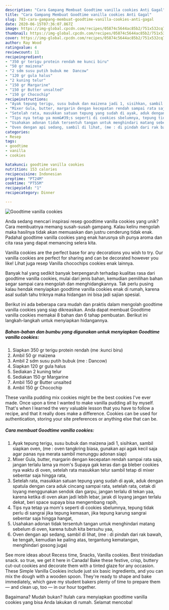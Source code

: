 ```yaml
---
description: "Cara Gampang Membuat Goodtime vanilla cookies Anti Gagal"
title: "Cara Gampang Membuat Goodtime vanilla cookies Anti Gagal"
slug: 783-cara-gampang-membuat-goodtime-vanilla-cookies-anti-gagal
date: 2020-06-15T07:36:07.867Z
image: https://img-global.cpcdn.com/recipes/05874c5644ac85b2/751x532cq70/goodtime-vanilla-cookies-foto-resep-utama.jpg
thumbnail: https://img-global.cpcdn.com/recipes/05874c5644ac85b2/751x532cq70/goodtime-vanilla-cookies-foto-resep-utama.jpg
cover: https://img-global.cpcdn.com/recipes/05874c5644ac85b2/751x532cq70/goodtime-vanilla-cookies-foto-resep-utama.jpg
author: Ray Wood
ratingvalue: 4
reviewcount: 11
recipeingredient:
- "350 gr terigu protein rendah me kunci biru"
- "50 gr maizena"
- "2 sdm susu putih bubuk me  Dancow"
- "120 gr gula halus"
- "2 kuning telur"
- "150 gr Margarine"
- "150 gr Butter unsalted"
- "150 gr Chocochip"
recipeinstructions:
- "Ayak tepung terigu, susu bubuk dan maizena jadi 1, sisihkan, sambil siapkan oven, (me : oven tangkring biasa, gunakan api agak kecil saja agar panas nya merata sambil menunggu adonan siap)"
- "Mixer Gula, butter, margarin dengan kecepatan rendah sampai rata saja, jangan terlalu lama ya mom&#39;s Supaya gak keras dan ga bleber cookies nya waktu di oven, setelah rata masukkan telur sambil tetap di mixer sebentar saja hingga rata,"
- "Setelah rata, masukkan satuan tepung yang sudah di ayak, aduk dengan spatula dengan cara aduk cincang sampai rata, setelah rata, cetak di loyang menggunakan sendok dan garpu, jangan terlalu di tekan yaa, karena ketika di oven akan jadi lebih lebar, jarak di loyang jangan terlalu dekat, beri space supaya bisa mengembang rapih,"
- "Tips nya tetap ya mom&#39;s seperti di cookies sbelumnya, tepung tidak perlu di sangrai jika tepung kemasan, jika tepung karung sangrai sebentar saja hingga hangat,"
- "Usahakan adonan tidak tersentuh tangan untuk menghindari matang sebelum di oven, karena tubuh kita bersuhu yaa,"
- "Oven dengan api sedang, sambil di lihat, (me : di pindah dari rak bawah, ke tengah, kemudian ke paling atas, tergantung kematangan, menghindari gosong juga)"
categories:
- Resep
tags:
- goodtime
- vanilla
- cookies

katakunci: goodtime vanilla cookies 
nutrition: 153 calories
recipecuisine: Indonesian
preptime: "PT24M"
cooktime: "PT55M"
recipeyield: "1"
recipecategory: Dinner

---
```



![Goodtime vanilla cookies](https://img-global.cpcdn.com/recipes/05874c5644ac85b2/751x532cq70/goodtime-vanilla-cookies-foto-resep-utama.jpg)

Anda sedang mencari inspirasi resep goodtime vanilla cookies yang unik? Cara membuatnya memang susah-susah gampang. Kalau keliru mengolah maka hasilnya tidak akan memuaskan dan justru cenderung tidak enak. Padahal goodtime vanilla cookies yang enak harusnya sih punya aroma dan cita rasa yang dapat memancing selera kita.

Vanilla cookies are the perfect base for any decorations you wish to try. Our vanilla cookies are perfect for sharing and can be decorated however you like! Lihat juga resep Vanilla chocochips cookies enak lainnya.

Banyak hal yang sedikit banyak berpengaruh terhadap kualitas rasa dari goodtime vanilla cookies, mulai dari jenis bahan, kemudian pemilihan bahan segar sampai cara mengolah dan menghidangkannya. Tak perlu pusing kalau hendak menyiapkan goodtime vanilla cookies enak di rumah, karena asal sudah tahu triknya maka hidangan ini bisa jadi sajian spesial.


Berikut ini ada beberapa cara mudah dan praktis dalam mengolah goodtime vanilla cookies yang siap dikreasikan. Anda dapat membuat Goodtime vanilla cookies memakai 8 bahan dan 6 tahap pembuatan. Berikut ini langkah-langkah untuk menyiapkan hidangannya.

<!--inarticleads1-->

##### Bahan-bahan dan bumbu yang digunakan untuk menyiapkan Goodtime vanilla cookies:

1. Siapkan 350 gr terigu protein rendah (me :kunci biru)
1. Ambil 50 gr maizena
1. Ambil 2 sdm susu putih bubuk (me : Dancow)
1. Siapkan 120 gr gula halus
1. Sediakan 2 kuning telur
1. Sediakan 150 gr Margarine
1. Ambil 150 gr Butter unsalted
1. Ambil 150 gr Chocochip


These vanilla pudding mix cookies might be the best cookies I&#39;ve ever made. Once upon a time I wanted to make vanilla pudding all by myself. That&#39;s when I learned the very valuable lesson that you have to follow a recipe, and that it really does make a difference. Cookies can be used for authentication, storing your site preferences or anything else that can be. 

<!--inarticleads2-->

##### Cara membuat Goodtime vanilla cookies:

1. Ayak tepung terigu, susu bubuk dan maizena jadi 1, sisihkan, sambil siapkan oven, (me : oven tangkring biasa, gunakan api agak kecil saja agar panas nya merata sambil menunggu adonan siap)
1. Mixer Gula, butter, margarin dengan kecepatan rendah sampai rata saja, jangan terlalu lama ya mom&#39;s Supaya gak keras dan ga bleber cookies nya waktu di oven, setelah rata masukkan telur sambil tetap di mixer sebentar saja hingga rata,
1. Setelah rata, masukkan satuan tepung yang sudah di ayak, aduk dengan spatula dengan cara aduk cincang sampai rata, setelah rata, cetak di loyang menggunakan sendok dan garpu, jangan terlalu di tekan yaa, karena ketika di oven akan jadi lebih lebar, jarak di loyang jangan terlalu dekat, beri space supaya bisa mengembang rapih,
1. Tips nya tetap ya mom&#39;s seperti di cookies sbelumnya, tepung tidak perlu di sangrai jika tepung kemasan, jika tepung karung sangrai sebentar saja hingga hangat,
1. Usahakan adonan tidak tersentuh tangan untuk menghindari matang sebelum di oven, karena tubuh kita bersuhu yaa,
1. Oven dengan api sedang, sambil di lihat, (me : di pindah dari rak bawah, ke tengah, kemudian ke paling atas, tergantung kematangan, menghindari gosong juga)


See more ideas about Recess time, Snacks, Vanilla cookies. Best trinidadian snack. so true, we get it here in Canada! Bake these festive, crisp, buttery cut-out cookies and decorate them with a tinted glaze for any occasion. These Simple Vanilla Cookies include just six basic ingredients, and you can mix the dough with a wooden spoon. They&#39;re ready to shape and bake immediately, which gave my student bakers plenty of time to prepare them — and clean up, too — in our hour together. 

Bagaimana? Mudah bukan? Itulah cara menyiapkan goodtime vanilla cookies yang bisa Anda lakukan di rumah. Selamat mencoba!

